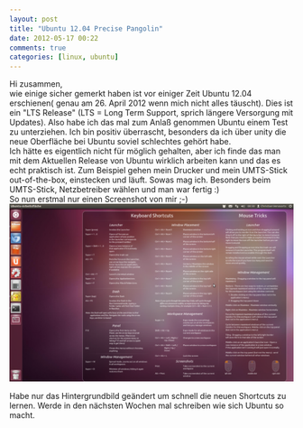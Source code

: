 ```yaml
---
layout: post
title: "Ubuntu 12.04 Precise Pangolin"
date: 2012-05-17 00:22
comments: true
categories: [linux, ubuntu]
---
```

Hi zusammen,   
wie einige sicher gemerkt haben ist vor einiger Zeit Ubuntu 12.04 erschienen( genau am 26. April 2012 wenn mich nicht alles täuscht). Dies ist ein "LTS Release" (LTS = Long Term Support, sprich längere Versorgung mit Updates). Also habe ich das mal zum Anlaß genommen Ubuntu einem Test zu unterziehen. Ich bin positiv überrascht, besonders da ich über unity die neue Oberfläche bei Ubuntu soviel schlechtes gehört habe.   
Ich hätte es eigentlich nicht für möglich gehalten, aber ich finde das man mit dem Aktuellen Release von Ubuntu wirklich arbeiten kann und das es echt praktisch ist. Zum Beispiel gehen mein Drucker und mein UMTS-Stick out-of-the-box, einstecken und läuft. Sowas mag ich. Besonders beim UMTS-Stick, Netzbetreiber wählen und man war fertig :)   
So nun erstmal nur einen Screenshot von mir ;-)   
![](/static/images/ubuntu_1204_screen.png 'Ubuntu Screenshot')

Habe nur das Hintergrundbild geändert um schnell die neuen Shortcuts zu lernen. Werde in den nächsten Wochen mal schreiben wie sich Ubuntu so macht.
